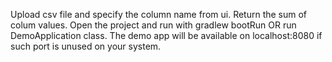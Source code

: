 Upload csv file and specify the column name from ui. Return the sum of colum values.
Open the project and run with gradlew bootRun OR run DemoApplication class.
The demo app will be available on localhost:8080 if such port is unused on your system.
